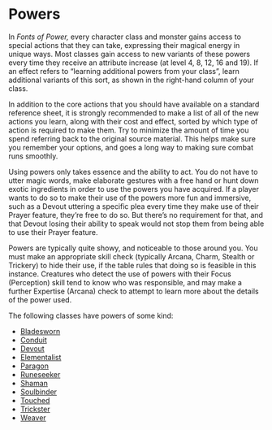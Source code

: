 # Powers

In _Fonts of Power,_ every character class and monster gains access to special actions that they can take, expressing their magical energy in unique ways. Most classes gain access to new variants of these powers every time they receive an attribute increase (at level 4, 8, 12, 16 and 19). If an effect refers to “learning additional powers from your class”, learn additional variants of this sort, as shown in the right-hand column of your class.

In addition to the core actions that you should have available on a standard reference sheet, it is strongly recommended to make a list of all of the new actions you learn, along with their cost and effect, sorted by which type of action is required to make them. Try to minimize the amount of time you spend referring back to the original source material. This helps make sure you remember your options, and goes a long way to making sure combat runs smoothly.

Using powers only takes essence and the ability to act. You do not have to utter magic words, make elaborate gestures with a free hand or hunt down exotic ingredients in order to use the powers you have acquired. If a player wants to do so to make their use of the powers more fun and immersive, such as a Devout uttering a specific plea every time they make use of their Prayer feature, they’re free to do so. But there’s no requirement for that, and that Devout losing their ability to speak would not stop them from being able to use their Prayer feature.

Powers are typically quite showy, and noticeable to those around you. You must make an appropriate skill check (typically Arcana, Charm, Stealth or Trickery) to hide their use, if the table rules that doing so is feasible in this instance. Creatures who detect the use of powers with their Focus (Perception) skill tend to know who was responsible, and may make a further Expertise (Arcana) check to attempt to learn more about the details of the power used.

The following classes have powers of some kind:

- [Bladesworn](bladesworn.md)
- [Conduit](conduit.md)
- [Devout](devout.md)
- [Elementalist](elementalist.md)
- [Paragon](paragon.md)
- [Runeseeker](runeseeker.md)
- [Shaman](shaman.md)
- [Soulbinder](soulbinder.md)
- [Touched](touched.md)
- [Trickster](trickster.md)
- [Weaver](weaver.md)
